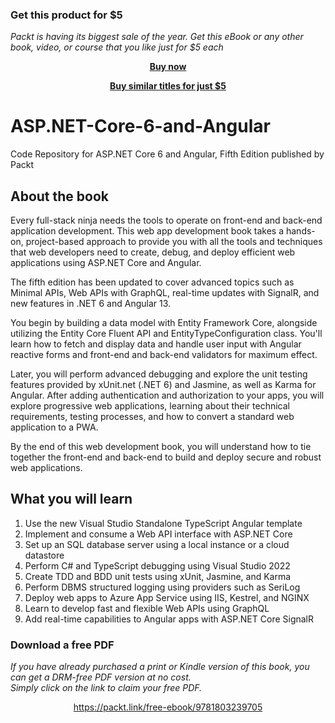 
### Get this product for $5

<i>Packt is having its biggest sale of the year. Get this eBook or any other book, video, or course that you like just for $5 each</i>


<b><p align='center'>[Buy now](https://packt.link/9781803239705)</p></b>


<b><p align='center'>[Buy similar titles for just $5](https://subscription.packtpub.com/search)</p></b>


# ASP.NET-Core-6-and-Angular
Code Repository for ASP.NET Core 6 and Angular, Fifth Edition published by Packt

## About the book 

Every full-stack ninja needs the tools to operate on front-end and back-end application development. This web app development book takes a hands-on, project-based approach to provide you with all the tools and techniques that web developers need to create, debug, and deploy efficient web applications using ASP.NET Core and Angular.

The fifth edition has been updated to cover advanced topics such as Minimal APIs, Web APIs with GraphQL, real-time updates with SignalR, and new features in .NET 6 and Angular 13.

You begin by building a data model with Entity Framework Core, alongside utilizing the Entity Core Fluent API and EntityTypeConfiguration class. You'll learn how to fetch and display data and handle user input with Angular reactive forms and front-end and back-end validators for maximum effect.

Later, you will perform advanced debugging and explore the unit testing features provided by xUnit.net (.NET 6) and Jasmine, as well as Karma for Angular. After adding authentication and authorization to your apps, you will explore progressive web applications, learning about their technical requirements, testing processes, and how to convert a standard web application to a PWA.

By the end of this web development book, you will understand how to tie together the front-end and back-end to build and deploy secure and robust web applications.

## What you will learn
1. Use the new Visual Studio Standalone TypeScript Angular template  
2. Implement and consume a Web API interface with ASP.NET Core
3. Set up an SQL database server using a local instance or a cloud datastore
4. Perform C# and TypeScript debugging using Visual Studio 2022
5. Create TDD and BDD unit tests using xUnit, Jasmine, and Karma
6. Perform DBMS structured logging using providers such as SeriLog
7. Deploy web apps to Azure App Service using IIS, Kestrel, and NGINX
8. Learn to develop fast and flexible Web APIs using GraphQL
9. Add real-time capabilities to Angular apps with ASP.NET Core SignalR
### Download a free PDF

 <i>If you have already purchased a print or Kindle version of this book, you can get a DRM-free PDF version at no cost.<br>Simply click on the link to claim your free PDF.</i>
<p align="center"> <a href="https://packt.link/free-ebook/9781803239705">https://packt.link/free-ebook/9781803239705 </a> </p>